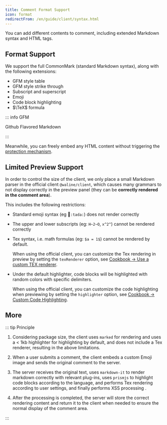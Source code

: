 ```yaml
---
title: Comment Format Support
icon: format
redirectFrom: /en/guide/client/syntax.html
---
```


You can add different contents to comment, including extended Markdown syntax and HTML tags.

<!-- more -->

## Format Support

We support the full CommonMark (standard Markdown syntax), along with the following extensions:

- GFM style table
- GFM style strike through
- Subscript and superscript
- Emoji
- Code block highlighting
- $\TeX$ formula

::: info GFM

Github Flavored Markdown

:::

Meanwhile, you can freely embed any HTML content without triggering the [protection mechanism](./safety.md#comment-security).

## Limited Preview Support

In order to control the size of the client, we only place a small Markdown parser in the official client `@waline/client`, which causes many grammars to not display correctly in the preview panel (they can be **correctly rendered in the comment area**).

This includes the following restrictions:

- Standard emoji syntax (eg :tada:`:tada:`) does not render correctly

- The upper and lower subscripts (eg: `H~2~O`, `x^2^`) cannot be rendered correctly

- Tex syntax, i.e. math formulas (eg: `$a = 1$`) cannot be rendered by default.

  When using the official client, you can customize the Tex rendering in preview by setting the `texRenderer` option, see [Cookbook → Use a custom TEX renderer](../../cookbook/customize/tex-renderer.md).

- Under the default highlighter, code blocks will be highlighted with random colors with specific delimiters.

  When using the official client, you can customize the code highlighting when previewing by setting the `highlighter` option, see [Cookbook → Custom Code Highlighting](../../cookbook/customize/highlighter.md).

## More

::: tip Principle

1. Considering package size, the client uses `marked` for rendering and uses a < 1kb highlighter for highlighting by default, and does not include a Tex renderer, resulting in the above limitations.

1. When a user submits a comment, the client embeds a custom Emoji image and sends the original comment to the server.

1. The server receives the original text, uses `markdown-it` to render markdown correctly with relevant plug-ins, uses `prismjs` to highlight code blocks according to the language, and performs Tex rendering according to user settings, and finally performs XSS processing .

1. After the processing is completed, the server will store the correct rendering content and return it to the client when needed to ensure the normal display of the comment area.

:::
